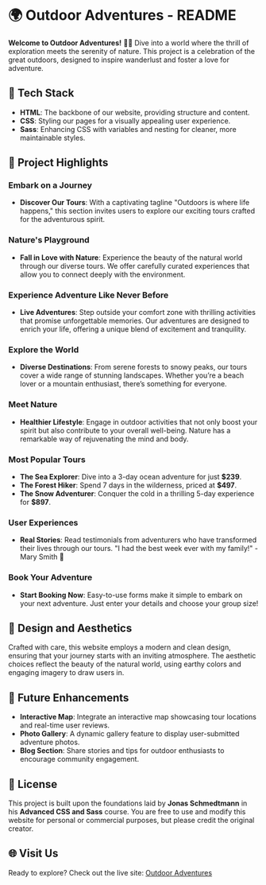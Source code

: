 # 🌍 Outdoor Adventures - README

**Welcome to Outdoor Adventures!** 🌲✨ Dive into a world where the thrill of exploration meets the serenity of nature. This project is a celebration of the great outdoors, designed to inspire wanderlust and foster a love for adventure.

## 🚀 Tech Stack

- **HTML**: The backbone of our website, providing structure and content.
- **CSS**: Styling our pages for a visually appealing user experience.
- **Sass**: Enhancing CSS with variables and nesting for cleaner, more maintainable styles.

## 🚀 Project Highlights

### **Embark on a Journey**
- **Discover Our Tours**: With a captivating tagline "Outdoors is where life happens," this section invites users to explore our exciting tours crafted for the adventurous spirit.

### **Nature's Playground**
- **Fall in Love with Nature**: Experience the beauty of the natural world through our diverse tours. We offer carefully curated experiences that allow you to connect deeply with the environment.

### **Experience Adventure Like Never Before**
- **Live Adventures**: Step outside your comfort zone with thrilling activities that promise unforgettable memories. Our adventures are designed to enrich your life, offering a unique blend of excitement and tranquility.

### **Explore the World**
- **Diverse Destinations**: From serene forests to snowy peaks, our tours cover a wide range of stunning landscapes. Whether you’re a beach lover or a mountain enthusiast, there’s something for everyone.

### **Meet Nature**
- **Healthier Lifestyle**: Engage in outdoor activities that not only boost your spirit but also contribute to your overall well-being. Nature has a remarkable way of rejuvenating the mind and body.

### **Most Popular Tours**
- **The Sea Explorer**: Dive into a 3-day ocean adventure for just **$239**.
- **The Forest Hiker**: Spend 7 days in the wilderness, priced at **$497**.
- **The Snow Adventurer**: Conquer the cold in a thrilling 5-day experience for **$897**.

### **User Experiences**
- **Real Stories**: Read testimonials from adventurers who have transformed their lives through our tours. "I had the best week ever with my family!" - Mary Smith 🌟

### **Book Your Adventure**
- **Start Booking Now**: Easy-to-use forms make it simple to embark on your next adventure. Just enter your details and choose your group size!

## 🎨 Design and Aesthetics

Crafted with care, this website employs a modern and clean design, ensuring that your journey starts with an inviting atmosphere. The aesthetic choices reflect the beauty of the natural world, using earthy colors and engaging imagery to draw users in.

## 🌟 Future Enhancements

- **Interactive Map**: Integrate an interactive map showcasing tour locations and real-time user reviews.
- **Photo Gallery**: A dynamic gallery feature to display user-submitted adventure photos.
- **Blog Section**: Share stories and tips for outdoor enthusiasts to encourage community engagement.

## 📜 License

This project is built upon the foundations laid by **Jonas Schmedtmann** in his **Advanced CSS and Sass** course. You are free to use and modify this website for personal or commercial purposes, but please credit the original creator.

## 🌐 Visit Us

Ready to explore? Check out the live site: [Outdoor Adventures](https://natours-nalan.netlify.app/#)
